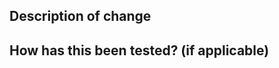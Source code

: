 <!--- Thank you for contributing to rustywatch! -->

## Description of change

<!-- Please write a summary of your changes and why you made them. -->
<!-- Be sure to reference any related issues by adding `Closes #`. -->

## How has this been tested? (if applicable)

<!-- Please describe any tests that you ran to verify your changes. -->
